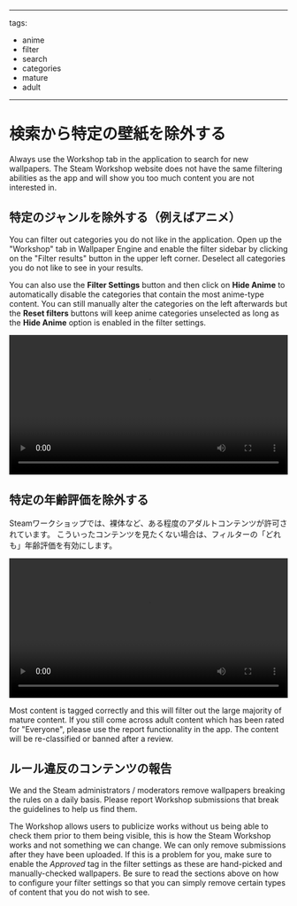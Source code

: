 - - -
  tags:
  - anime
  - filter
  - search
  - categories
  - mature
  - adult
- - -

# 検索から特定の壁紙を除外する

Always use the Workshop tab in the application to search for new wallpapers. The Steam Workshop website does not have the same filtering abilities as the app and will show you too much content you are not interested in.

## 特定のジャンルを除外する（例えばアニメ）

You can filter out categories you do not like in the application. Open up the "Workshop" tab in Wallpaper Engine and enable the filter sidebar by clicking on the "Filter results" button in the upper left corner. Deselect all categories you do not like to see in your results.

You can also use the **Filter Settings** button and then click on **Hide Anime** to automatically disable the categories that contain the most anime-type content. You can still manually alter the categories on the left afterwards but the **Reset filters** buttons will keep anime categories unselected as long as the **Hide Anime** option is enabled in the filter settings.

<video width="100%" autoplay loop>
  <source src="/videos/filtercontent.mp4" type="video/mp4">
  Your browser does not support the video tag.
</video>

## 特定の年齢評価を除外する

Steamワークショップでは、裸体など、ある程度のアダルトコンテンツが許可されています。 こういったコンテンツを見たくない場合は、フィルターの「どれも」年齢評価を有効にします。

<video width="100%" autoplay loop>
  <source src="/videos/filterage.mp4" type="video/mp4">
  Your browser does not support the video tag.
</video>

Most content is tagged correctly and this will filter out the large majority of mature content. If you still come across adult content which has been rated for "Everyone", please use the report functionality in the app. The content will be re-classified or banned after a review.

## ルール違反のコンテンツの報告

We and the Steam administrators / moderators remove wallpapers breaking the rules on a daily basis. Please report Workshop submissions that break the guidelines to help us find them.

The Workshop allows users to publicize works without us being able to check them prior to them being visible, this is how the Steam Workshop works and not something we can change. We can only remove submissions after they have been uploaded. If this is a problem for you, make sure to enable the *Approved* tag in the filter settings as these are hand-picked and manually-checked wallpapers. Be sure to read the sections above on how to configure your filter settings so that you can simply remove certain types of content that you do not wish to see.